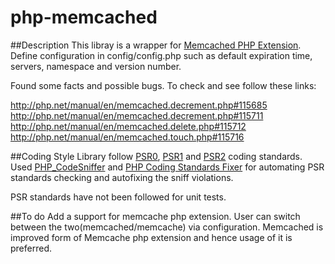 php-memcached
=============

##Description
This libray is a wrapper for <a href="http://php.net/manual/en/book.memcached.php">Memcached PHP Extension</a>. Define configuration in config/config.php such as default expiration time, servers, namespace and version number.

Found some facts and possible bugs. To check and see follow these links:

http://php.net/manual/en/memcached.decrement.php#115685
http://php.net/manual/en/memcached.decrement.php#115711
http://php.net/manual/en/memcached.delete.php#115712
http://php.net/manual/en/memcached.touch.php#115716

##Coding Style
Library follow <a href="http://www.php-fig.org/psr/psr-0/">PSR0</a>, <a href="http://www.php-fig.org/psr/psr-1/">PSR1</a> and <a href="http://www.php-fig.org/psr/psr-2/">PSR2</a> coding standards. Used <a href="http://pear.php.net/package/PHP_CodeSniffer/">PHP_CodeSniffer</a> and <a href="http://cs.sensiolabs.org/">PHP Coding Standards Fixer</a> for automating PSR standards checking and autofixing the sniff violations.

PSR standards have not been followed for unit tests.

##To do
Add a support for memcache php extension. User can switch between the two(memcached/memcache) via configuration. Memcached is improved form of Memcache php extension and hence usage of it is preferred.